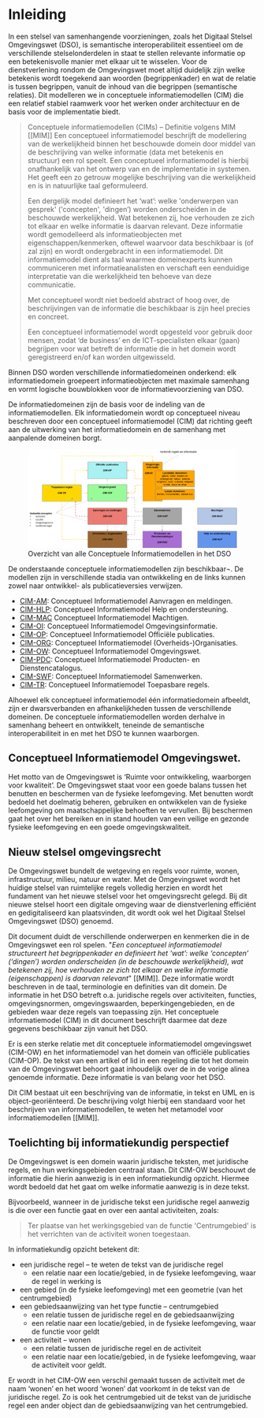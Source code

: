 # Inleiding

In een stelsel van samenhangende voorzieningen, zoals het Digitaal Stelsel
Omgevingswet (DSO), is semantische interoperabiliteit essentieel om de
verschillende stelselonderdelen in staat te stellen relevante informatie op een
betekenisvolle manier met elkaar uit te wisselen. Voor de dienstverlening
rondom de Omgevingswet moet altijd duidelijk zijn welke betekenis wordt
toegekend aan woorden (begrippenkader) en wat de relatie is tussen begrippen,
vanuit de inhoud van die begrippen (semantische relaties).  Dit modelleren we
in conceptuele informatiemodellen (CIM) die een relatief stabiel raamwerk voor
het werken onder architectuur en de basis voor de implementatie biedt.

> Conceptuele informatiemodellen (CIMs) – Definitie volgens MIM [[MIM]]
> Een conceptueel informatiemodel beschrijft de modellering van de werkelijkheid
> binnen het beschouwde domein door middel van de beschrijving van welke
> informatie (data met betekenis en structuur) een rol speelt. Een conceptueel
> informatiemodel is hierbij onafhankelijk van het ontwerp van en de
> implementatie in systemen. Het geeft een zo getrouw mogelijke beschrijving van
> die werkelijkheid en is in natuurlijke taal geformuleerd.
>
> Een dergelijk model definieert het ‘wat’: welke 'onderwerpen van gesprek'
> ('concepten', 'dingen’) worden onderscheiden in de beschouwde werkelijkheid.
> Wat betekenen zij, hoe verhouden ze zich tot elkaar en welke informatie is
> daarvan relevant. Deze informatie wordt gemodelleerd als informatieobjecten
> met eigenschappen/kenmerken, oftewel waarvoor data beschikbaar is (of zal
> zijn) en wordt ondergebracht in een informatiemodel. Dit informatiemodel
> dient als taal waarmee domeinexperts kunnen communiceren met
> informatieanalisten en verschaft een eenduidige interpretatie van die
> werkelijkheid ten behoeve van deze communicatie.
>
> Met conceptueel wordt niet bedoeld abstract of hoog over, de beschrijvingen
> van de informatie die beschikbaar is zijn heel precies en concreet.
>
> Een conceptueel informatiemodel wordt opgesteld voor gebruik door mensen,
> zodat ‘de business’ en de ICT-specialisten elkaar (gaan) begrijpen voor wat
> betreft de informatie die in het domein wordt geregistreerd en/of kan worden
> uitgewisseld.

Binnen DSO worden verschillende informatiedomeinen onderkend: elk
informatiedomein groepeert informatieobjecten met maximale samenhang en vormt
logische bouwblokken voor de informatievoorziening van DSO.  

De informatiedomeinen zijn de basis voor de indeling van de informatiemodellen.
Elk informatiedomein wordt op conceptueel niveau beschreven door een
conceptueel informatiemodel (CIM) dat richting geeft aan de uitwerking van het
informatiedomein en de samenhang met aanpalende domeinen borgt.

<figure id="Figure-CIM-Overzicht">
<img src="media/CIM-Overzicht.png" alt="">
<figcaption>Overzicht van alle Conceptuele Informatiemodellen in het DSO</figcaption>
</figure>

De onderstaande conceptuele informatiemodellen zijn beschikbaar¬. De modellen
zijn in verschillende stadia van ontwikkeling en de links kunnen zowel naar
ontwikkel- als publicatieversies verwijzen.

- [CIM-AM](https://geonovum.github.io/dso-cim-am/): Conceptueel Informatiemodel Aanvragen en  meldingen.
- [CIM-HLP](https://geonovum.github.io/dso-cim-hlp/): Conceptueel Informatiemodel Help en ondersteuning.
- [CIM-MAC](https://geonovum.github.io/dso-cim-mac/) Conceptueel Informatiemodel Machtigen.
- [CIM-OI](https://geonovum.github.io/dso-cim-oi/): Conceptueel Informatiemodel Omgevingsinformatie.
- [CIM-OP](https://docs.geostandaarden.nl/dso/dso-cim-op/): Conceptueel Informatiemodel Officiële publicaties.
- [CIM-ORG](https://geonovum.github.io/dso-cim-org/): Conceptueel Informatiemodel (Overheids-)Organisaties.
- [CIM-OW](https://geonovum.github.io/dso-cim-ow/): Conceptueel Informatiemodel Omgevingswet.
- [CIM-PDC](https://geonovum.github.io/dso-cim-pdc/): Conceptueel Informatiemodel Producten- en Dienstencatalogus.
- [CIM-SWF](https://docs.geostandaarden.nl/dso/dso-cim-swf/): Conceptueel Informatiemodel Samenwerken.
- [CIM-TR](https://geonovum.github.io/dso-cim-tr/): Conceptueel Informatiemodel Toepasbare regels.

Alhoewel elk conceptueel informatiemodel één informatiedomein afbeeldt, zijn er
dwarsverbanden en afhankelijkheden tussen de verschillende domeinen. De
conceptuele informatiemodellen worden derhalve in samenhang beheert en
ontwikkelt, teneinde de semantische interoperabiliteit in en met het DSO te
kunnen waarborgen.

## Conceptueel Informatiemodel Omgevingswet.

Het motto van de Omgevingswet is ‘Ruimte voor ontwikkeling, waarborgen voor kwaliteit’. De Omgevingswet staat voor een goede balans tussen het benutten en beschermen van de fysieke leefomgeving. Met benutten wordt bedoeld het doelmatig beheren, gebruiken en ontwikkelen van de fysieke leefomgeving om maatschappelijke behoeften te vervullen. Bij beschermen gaat het over het bereiken en in stand houden van een veilige en gezonde fysieke leefomgeving en een goede omgevingskwaliteit.

## Nieuw stelsel omgevingsrecht

De Omgevingswet bundelt de wetgeving en regels voor ruimte, wonen, infrastructuur, milieu, natuur en water. Met de Omgevingswet wordt het huidige stelsel van ruimtelijke regels volledig herzien en wordt het fundament van het nieuwe stelsel voor het omgevingsrecht gelegd. Bij dit nieuwe stelsel hoort een digitale omgeving waar de dienstverlening efficiënt en gedigitaliseerd kan plaatsvinden, dit wordt ook wel het Digitaal Stelsel Omgevingswet (DSO) genoemd.

Dit document duidt de verschillende onderwerpen en kenmerken die in de Omgevingswet een rol spelen. "*Een conceptueel informatiemodel structureert het begrippenkader en definieert het ‘wat’: welke ‘concepten’ (‘dingen’) worden onderscheiden (in de beschouwde werkelijkheid), wat betekenen zij, hoe verhouden ze zich tot elkaar en welke informatie (eigenschappen) is daarvan relevant*" [[MIM]]. Deze informatie wordt beschreven in de taal, terminologie en definities van dit domein. De informatie in het DSO betreft o.a. juridische regels over activiteiten, functies, omgevingsnormen, omgevingswaarden, beperkingengebieden, en de gebieden waar deze regels van toepassing zijn. Het conceptuele informatiemodel (CIM) in dit document beschrijft daarmee dat deze gegevens beschikbaar zijn vanuit het DSO.

Er is een sterke relatie met dit conceptuele informatiemodel omgevingswet (CIM-OW) en het informatiemodel van het domein van officiële publicaties (CIM-OP). De tekst van een artikel of lid in een regeling die tot het domein van de Omgevingswet behoort gaat inhoudelijk over de in de vorige alinea genoemde informatie. Deze informatie is van belang voor het DSO.

Dit CIM bestaat uit een beschrijving van de informatie, in tekst en UML en is object-georiënteerd. De beschrijving volgt hierbij een standaard voor het beschrijven van informatiemodellen, te weten het metamodel voor informatiemodellen [[MIM]].

## Toelichting bij informatiekundig perspectief

De Omgevingswet is een domein waarin juridische teksten, met juridische regels, en hun werkingsgebieden centraal staan. Dit CIM-OW beschouwt de informatie die hierin aanwezig is in een informatiekundig opzicht. Hiermee wordt bedoeld dat het gaat om welke informatie aanwezig is in deze tekst. 

Bijvoorbeeld, wanneer in de juridische tekst een juridische regel aanwezig is die over een functie gaat en over een aantal activiteiten, zoals:

> Ter plaatse van het werkingsgebied van de functie 'Centrumgebied' is het verrichten van de activiteit wonen toegestaan.

In informatiekundig opzicht betekent dit:

- een juridische regel – te weten de tekst van de juridische regel
  - een relatie naar een locatie/gebied, in de fysieke leefomgeving, waar de regel in werking is
- een gebied (in de fysieke leefomgeving) met een geometrie (van het centrumgebied)
- een gebiedsaanwijzing van het type functie – centrumgebied
  - een relatie tussen de juridische regel en de gebiedsaanwijzing
  - een relatie naar een locatie/gebied, in de fysieke leefomgeving, waar de functie voor geldt
- een activiteit – wonen
  - een relatie tussen de juridische regel en de activiteit
  - een relatie naar een locatie/gebied, in de fysieke leefomgeving, waar de activiteit voor geldt.

Er wordt in het CIM-OW een verschil gemaakt tussen de activiteit met de naam ‘wonen’ en het woord ‘wonen’ dat voorkomt in de tekst van de juridische regel. Zo is ook het centrumgebied uit de tekst van de juridische regel een ander object dan de gebiedsaanwijzing van het centrumgebied.
